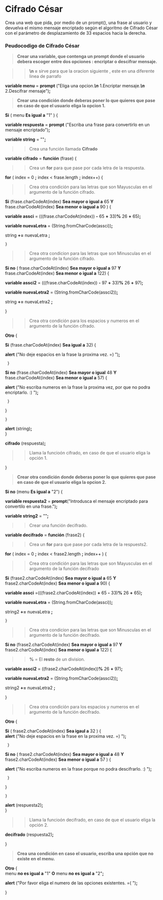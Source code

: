 # __Cifrado César__

Crea una web que pida, por medio de un prompt(), una frase al usuario y devuelva el mismo mensaje encriptado según el algoritmo de Cifrado César con el parámetro de desplazamiento de 33 espacios hacia la derecha.

### Peudocodigo de Cifrado César


>__Crear una variable, que contenga un prompt donde el usuario debera escoger entre dos opciones : encriptar o descifrar mensaje.__

>> __\n =__ sirve para que la oracion siguiente , este en una diferente linea de parrafo

__variable menu__ = __prompt__ ("Eliga una opcion.__*\n*__ 1.Encriptar mensaje.__*\n*__ 2.Descifrar mensaje")__;__

>__Crear una condición donde deberas poner lo que quieres que pase en caso de que el usuario eliga la opcion 1.__

  __Si__ ( menu __Es igual a__ "1" ) {

__variable respuesta__ = __prompt__ ("Escriba una frase para convertirlo en un mensaje encriptado")__;__

__variable string__ = ""__;__

>>Crea una función llamada __Cifrado__


__variable cifrado__ = __función__ (frase) {


>>Crea un __for__ para que pase por cada letra de la respuesta.



__for__ ( index = 0 __;__ index < frase.length __;__ index++) {

>>Crea otra condición para las letras que son Mayusculas en el argumento de la función cifrado.

__Si__ (frase.charCodeAt(index) __Sea mayor o igual a__ 65 __Y__ frase.charCodeAt(index) __Sea menor o iagual a__ 90 ) {

__variable assci__ = (((frase.charCodeAt(index)) __-__ 65 __+__ 33)__%__ 26 __+__ 65)__;__

__variable nuevaLetra__ = (String.fromCharCode(assci))__;__

string __+=__ nuevaLetra __;__

    }

>>Crea otra condicion para las letras que son Minusculas en el argumento de la función cifrado.

  __Si no__ ( frase.charCodeAt(index) __Sea mayor o igual a__ 97 __Y__ frase.charCodeAt(index) __Sea menor o igual a__ 122) {

__variable assci2__ = (((frase.charCodeAt(index)) __-__ 97 __+__ 33)__%__ 26 __+__ 97)__;__

__variable nuevaLetra2__ = (String.fromCharCode(assci2))__;__  

string __+=__ nuevaLetra2 __;__

}

>>Crea otra condición para los espacios y numeros en el argumento de la función cifrado.

__Otro__ {

  __Si__ (frase.charCodeAt(index) __Sea igual a__ 32) {

  __alert__ ("No deje espacios en la frase la proxima vez. =) ")__;__

     }

  __Si no__ (frase.charCodeAt(index) __Sea mayor o igual__ 48 __Y__ frase.charCodeAt(index) __Sea menor o igual a__ 57) {

   __alert__ ("No escriba numeros en la frase la proxima vez, por que no podra encriptarlo. :) ")__;__

     }

}

    }

__alert__ (string)__;__  
}


__cifrado__ (respuesta)__;__


>>Llama la funcioón cifrado, en caso de que el usuario eliga la opción 1.



}

>__Crear otra condición donde deberas poner lo que quieres que pase en caso de que el usuario eliga la opcion 2.__


__Si no__ (menu __Es igual a__ "2") {

  __variable respuesta2__ = __prompt__("Introdusca el mensaje encriptado para convertilo en una frase.")__;__

__variable string2__ = ""__;__


>>Crear una función decifrado.


__variable decifrado__ = __función__ (frase2) {


  >>Crea un __for__ para que pase por cada letra de la respuests2.


   __for__ ( index = 0 __;__ index < frase2.length __;__ index++ ) {


>>Crea otra condición para las letras que son Mayusculas en el argumento de la función decifrado


__Si__ (frase2.charCodeAt(index) __Sea mayor o igual a__ 65 __Y__ frase2.charCodeAt(index) __Sea menor o igual a__ 90) {


  __variable assci__ =(((frase2.charCodeAt(index)) __+__ 65 __-__ 33)__%__ 26 __+__ 65)__;__

  __variable nuevaLetra__ = (String.fromCharCode(assci))__;__

  string2 __+=__ nuevaLetra __;__

    }

>>Crea otra condicion para las letras que son Minusculas en el argumento de la función decifrado.


 __Si no__ (frase2.charCodeAt(index) __Sea mayor o igual a__ 97 __Y__ frase2.charCodeAt(index) __Sea menor o igual a__ 122) {

   >> __%__ = El __resto__ de un division.

  __variable assci2__ = ((frase2.charCodeAt(index))__%__ 26 __+__ 97)__;__

  __variable nuevaLetra2__ = (String.fromCharCode(assci2))__;__

  string2 __+=__ nuevaLetra2 __;__

}

>>Crea otra condición para los espacios y numeros en el argumento de la función decifrado.

__Otro__ {

 __Si__ ( frase2.charCodeAt(index) __Sea igaul a__ 32 ) {  
   __alert__ ("No deje espacios en la frase en la proxima vez. =) ")__;__

     }

  __Si no__ ( frase2.charCodeAt(index) __Sea mayor o igual a__ 48 __Y__ frase2.charCodeAt(index) __Sea menor o igual a__ 57 ) {  

   __alert__ ("No escriba numeros en la frase porque no podra descifrarlo. :) ")__;__

     }
}


    }

__alert__ (respuesta2)__;__  
}

>>Llama la funcioón decifrado, en caso de que el usuario eliga la opción 2.

__decifrado__ (respuesta2)__;__



}

>__Crea una condición en caso el usuario, escriba una opción que no existe en el menu.__

__Otro__ {  
  menu __no es igual a__ "1"  __O__  menu __no es igual a__ "2"__;__

  __alert__ ("Por favor eliga el numero de las opciones existentes. =( ")__;__

}
